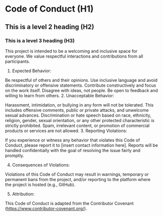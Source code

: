 # Code of Conduct (H1)
## This is a level 2 heading (H2)
### This is a level 3 heading (H3)


This project is intended to be a welcoming and inclusive space for everyone. We value respectful interactions and contributions from all participants.

1. Expected Behavior:

Be respectful of others and their opinions.
Use inclusive language and avoid discriminatory or offensive statements.
Contribute constructively and focus on the work itself.
Disagree with ideas, not people.
Be open to feedback and willing to learn from others.
2. Unacceptable Behavior:

Harassment, intimidation, or bullying in any form will not be tolerated.
This includes offensive comments, public or private attacks, and unwelcome sexual advances.
Discrimination or hate speech based on race, ethnicity, religion, gender, sexual orientation, or any other protected characteristic is strictly prohibited.
Spam, irrelevant content, or promotion of commercial products or services are not allowed.
3. Reporting Violations:

If you experience or witness any behavior that violates this Code of Conduct, please report it to [insert contact information here]. Reports will be handled confidentially with the goal of resolving the issue fairly and promptly.

4. Consequences of Violations:

Violations of this Code of Conduct may result in warnings, temporary or permanent bans from the project, and/or reporting to the platform where the project is hosted (e.g., GitHub).

5. Attribution:

This Code of Conduct is adapted from the Contributor Covenant (https://www.contributor-covenant.org/).